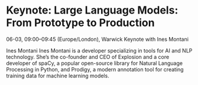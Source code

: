 # Keynote: Large Language Models: From Prototype to Production

06-03, 09:00–09:45 (Europe/London), Warwick
Keynote with Ines Montani



Ines Montani
Ines Montani is a developer specializing in tools for AI and NLP technology. She’s the co-founder and CEO of Explosion and a core developer of spaCy, a popular open-source library for Natural Language Processing in Python, and Prodigy, a modern annotation tool for creating training data for machine learning models.